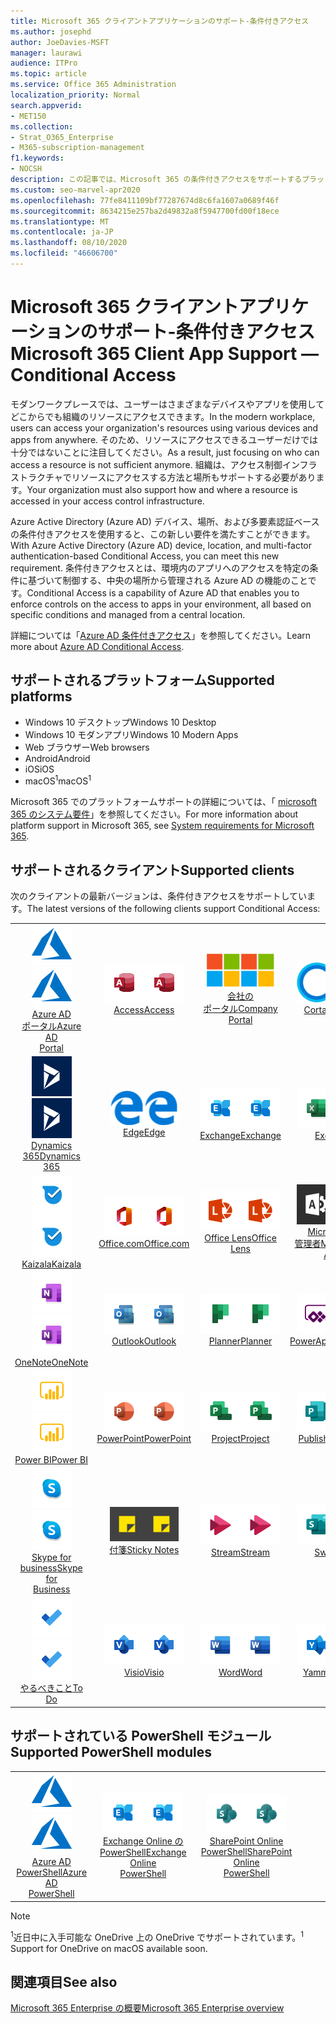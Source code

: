 ```yaml
---
title: Microsoft 365 クライアントアプリケーションのサポート-条件付きアクセス
ms.author: josephd
author: JoeDavies-MSFT
manager: laurawi
audience: ITPro
ms.topic: article
ms.service: Office 365 Administration
localization_priority: Normal
search.appverid:
- MET150
ms.collection:
- Strat_O365_Enterprise
- M365-subscription-management
f1.keywords:
- NOCSH
description: この記事では、Microsoft 365 の条件付きアクセスをサポートするプラットフォーム、クライアント、および Powershell モジュールについて説明します。
ms.custom: seo-marvel-apr2020
ms.openlocfilehash: 77fe8411109bf77287674d8c6fa1607a0689f46f
ms.sourcegitcommit: 8634215e257ba2d49832a8f5947700fd00f18ece
ms.translationtype: MT
ms.contentlocale: ja-JP
ms.lasthandoff: 08/10/2020
ms.locfileid: "46606700"
---
```

# <a name="microsoft-365-client-app-support--conditional-access"></a><span data-ttu-id="4561c-103">Microsoft 365 クライアントアプリケーションのサポート-条件付きアクセス</span><span class="sxs-lookup"><span data-stu-id="4561c-103">Microsoft 365 Client App Support — Conditional Access</span></span>

<span data-ttu-id="4561c-104">モダンワークプレースでは、ユーザーはさまざまなデバイスやアプリを使用してどこからでも組織のリソースにアクセスできます。</span><span class="sxs-lookup"><span data-stu-id="4561c-104">In the modern workplace, users can access your organization's resources using various devices and apps from anywhere.</span></span> <span data-ttu-id="4561c-105">そのため、リソースにアクセスできるユーザーだけでは十分ではないことに注目してください。</span><span class="sxs-lookup"><span data-stu-id="4561c-105">As a result, just focusing on who can access a resource is not sufficient anymore.</span></span> <span data-ttu-id="4561c-106">組織は、アクセス制御インフラストラクチャでリソースにアクセスする方法と場所もサポートする必要があります。</span><span class="sxs-lookup"><span data-stu-id="4561c-106">Your organization must also support how and where a resource is accessed in your access control infrastructure.</span></span>

<span data-ttu-id="4561c-107">Azure Active Directory (Azure AD) デバイス、場所、および多要素認証ベースの条件付きアクセスを使用すると、この新しい要件を満たすことができます。</span><span class="sxs-lookup"><span data-stu-id="4561c-107">With Azure Active Directory (Azure AD) device, location, and multi-factor authentication-based Conditional Access, you can meet this new requirement.</span></span> <span data-ttu-id="4561c-108">条件付きアクセスとは、環境内のアプリへのアクセスを特定の条件に基づいて制御する、中央の場所から管理される Azure AD の機能のことです。</span><span class="sxs-lookup"><span data-stu-id="4561c-108">Conditional Access is a capability of Azure AD that enables you to enforce controls on the access to apps in your environment, all based on specific conditions and managed from a central location.</span></span>

<span data-ttu-id="4561c-109">詳細については「[Azure AD 条件付きアクセス](https://docs.microsoft.com/azure/active-directory/conditional-access/)」を参照してください。</span><span class="sxs-lookup"><span data-stu-id="4561c-109">Learn more about [Azure AD Conditional Access](https://docs.microsoft.com/azure/active-directory/conditional-access/).</span></span>

## <a name="supported-platforms"></a><span data-ttu-id="4561c-110">サポートされるプラットフォーム</span><span class="sxs-lookup"><span data-stu-id="4561c-110">Supported platforms</span></span>

 - <span data-ttu-id="4561c-111">Windows 10 デスクトップ</span><span class="sxs-lookup"><span data-stu-id="4561c-111">Windows 10 Desktop</span></span>
 - <span data-ttu-id="4561c-112">Windows 10 モダンアプリ</span><span class="sxs-lookup"><span data-stu-id="4561c-112">Windows 10 Modern Apps</span></span>
 - <span data-ttu-id="4561c-113">Web ブラウザー</span><span class="sxs-lookup"><span data-stu-id="4561c-113">Web browsers</span></span>
 - <span data-ttu-id="4561c-114">Android</span><span class="sxs-lookup"><span data-stu-id="4561c-114">Android</span></span>
 - <span data-ttu-id="4561c-115">iOS</span><span class="sxs-lookup"><span data-stu-id="4561c-115">iOS</span></span>
 - <span data-ttu-id="4561c-116">macOS<sup>1</sup></span><span class="sxs-lookup"><span data-stu-id="4561c-116">macOS<sup>1</sup></span></span>

<span data-ttu-id="4561c-117">Microsoft 365 でのプラットフォームサポートの詳細については、「 [microsoft 365 のシステム要件](https://products.office.com/office-system-requirements)」を参照してください。</span><span class="sxs-lookup"><span data-stu-id="4561c-117">For more information about platform support in Microsoft 365, see [System requirements for Microsoft 365](https://products.office.com/office-system-requirements).</span></span>

## <a name="supported-clients"></a><span data-ttu-id="4561c-118">サポートされるクライアント</span><span class="sxs-lookup"><span data-stu-id="4561c-118">Supported clients</span></span>

<span data-ttu-id="4561c-119">次のクライアントの最新バージョンは、条件付きアクセスをサポートしています。</span><span class="sxs-lookup"><span data-stu-id="4561c-119">The latest versions of the following clients support Conditional Access:</span></span>

| | | | | | |
|:---:|:---:|:---:|:---:|:---:|:---:|
| <span data-ttu-id="4561c-120">![Azure アイコン](media/o365-azure-64x64.png)</span><span class="sxs-lookup"><span data-stu-id="4561c-120">![Azure icon](media/o365-azure-64x64.png)</span></span> <br> [<span data-ttu-id="4561c-121">Azure AD <br> ポータル</span><span class="sxs-lookup"><span data-stu-id="4561c-121">Azure AD <br> Portal </span></span>](https://azure.microsoft.com/features/azure-portal/) | <span data-ttu-id="4561c-122">![Access アイコン](media/o365-access-64x64.png)</span><span class="sxs-lookup"><span data-stu-id="4561c-122">![Access icon](media/o365-access-64x64.png)</span></span> <br> [<span data-ttu-id="4561c-123">Access</span><span class="sxs-lookup"><span data-stu-id="4561c-123">Access</span></span>](https://products.office.com/access) | <span data-ttu-id="4561c-124">![会社のポータルのアイコン](media/o365-microsoft-64x64.png)</span><span class="sxs-lookup"><span data-stu-id="4561c-124">![Company portal icon](media/o365-microsoft-64x64.png)</span></span> <br> [<span data-ttu-id="4561c-125">会社の <br> ポータル</span><span class="sxs-lookup"><span data-stu-id="4561c-125">Company <br> Portal </span></span>](https://docs.microsoft.com/intune-user-help/sign-in-to-the-company-portal)  | <span data-ttu-id="4561c-126">![Cortana アイコン](media/o365-cortana-64x64.png)</span><span class="sxs-lookup"><span data-stu-id="4561c-126">![Cortana icon](media/o365-cortana-64x64.png)</span></span> <br> [<span data-ttu-id="4561c-127">Cortana</span><span class="sxs-lookup"><span data-stu-id="4561c-127">Cortana</span></span>](https://www.microsoft.com/cortana) | <span data-ttu-id="4561c-128">![Delve アイコン](media/o365-delve-64x64.png)</span><span class="sxs-lookup"><span data-stu-id="4561c-128">![Delve icon](media/o365-delve-64x64.png)</span></span> <br> [<span data-ttu-id="4561c-129">Delve</span><span class="sxs-lookup"><span data-stu-id="4561c-129">Delve</span></span>](https://products.office.com/business/intelligent-search) 
| <span data-ttu-id="4561c-130">![Dynamics 365 アイコン](media/o365-dynamics365-64x64.png)</span><span class="sxs-lookup"><span data-stu-id="4561c-130">![Dynamics 365 icon](media/o365-dynamics365-64x64.png)</span></span> <br> [<span data-ttu-id="4561c-131">Dynamics 365</span><span class="sxs-lookup"><span data-stu-id="4561c-131">Dynamics 365</span></span>](https://dynamics.microsoft.com) | <span data-ttu-id="4561c-132">![エッジアイコン](media/o365-edge-64x64.png)</span><span class="sxs-lookup"><span data-stu-id="4561c-132">![Edge icon](media/o365-edge-64x64.png)</span></span> <br> [<span data-ttu-id="4561c-133">Edge</span><span class="sxs-lookup"><span data-stu-id="4561c-133">Edge</span></span>](https://www.microsoft.com/windows/microsoft-edge) | <span data-ttu-id="4561c-134">![Exchange アイコン](media/o365-exchange-64x64.png)</span><span class="sxs-lookup"><span data-stu-id="4561c-134">![Exchange icon](media/o365-exchange-64x64.png)</span></span> <br> [<span data-ttu-id="4561c-135">Exchange</span><span class="sxs-lookup"><span data-stu-id="4561c-135">Exchange</span></span>](https://products.office.com/exchange/exchange-online) | <span data-ttu-id="4561c-136">![Excel アイコン](media/o365-excel-64x64.png)</span><span class="sxs-lookup"><span data-stu-id="4561c-136">![Excel icon](media/o365-excel-64x64.png)</span></span> <br> [<span data-ttu-id="4561c-137">Excel</span><span class="sxs-lookup"><span data-stu-id="4561c-137">Excel</span></span>](https://products.office.com/excel) | <span data-ttu-id="4561c-138">![Forms アイコン](media/o365-forms-64x64.png)</span><span class="sxs-lookup"><span data-stu-id="4561c-138">![Forms icon](media/o365-forms-64x64.png)</span></span> <br> [<span data-ttu-id="4561c-139">Forms</span><span class="sxs-lookup"><span data-stu-id="4561c-139">Forms</span></span>](https://flow.microsoft.com/connectors/shared_microsoftforms/microsoft-forms/) 
| <span data-ttu-id="4561c-140">![Kaizala アイコン](media/o365-kaizala-64x64.png)</span><span class="sxs-lookup"><span data-stu-id="4561c-140">![Kaizala icon](media/o365-kaizala-64x64.png)</span></span> <br> [<span data-ttu-id="4561c-141">Kaizala</span><span class="sxs-lookup"><span data-stu-id="4561c-141">Kaizala</span></span>](https://products.office.com/en/business/microsoft-kaizala) | <span data-ttu-id="4561c-142">![Office.com アイコン](media/o365-office-64x64.png)</span><span class="sxs-lookup"><span data-stu-id="4561c-142">![Office.com icon](media/o365-office-64x64.png)</span></span> <br> [<span data-ttu-id="4561c-143">Office.com</span><span class="sxs-lookup"><span data-stu-id="4561c-143">Office.com</span></span>](https://www.office.com/) | <span data-ttu-id="4561c-144">![レンズアイコン](media/o365-lens-64x64.png)</span><span class="sxs-lookup"><span data-stu-id="4561c-144">![Lens icon](media/o365-lens-64x64.png)</span></span> <br> [<span data-ttu-id="4561c-145">Office Lens</span><span class="sxs-lookup"><span data-stu-id="4561c-145">Office Lens</span></span>](https://www.microsoft.com/p/office-lens/9wzdncrfj3t8?activetab=pivot%3Aoverviewtab) | <span data-ttu-id="4561c-146">![Office 365 管理者アイコン](media/o365-o365admin-64x64.png)</span><span class="sxs-lookup"><span data-stu-id="4561c-146">![Office 365 Admin icon](media/o365-o365admin-64x64.png)</span></span> <br> [<span data-ttu-id="4561c-147">Microsoft 365 <br> 管理者</span><span class="sxs-lookup"><span data-stu-id="4561c-147">Microsoft 365 <br> Admin</span></span>](https://products.office.com/business/manage-office-365-admin-app) | <span data-ttu-id="4561c-148">![OneDrive for Business アイコン](media/o365-OneDrive-64x64.png)</span><span class="sxs-lookup"><span data-stu-id="4561c-148">![OneDrive for Business icon](media/o365-OneDrive-64x64.png)</span></span> <br> [<span data-ttu-id="4561c-149">OneDrive<sup>1</sup></span><span class="sxs-lookup"><span data-stu-id="4561c-149">OneDrive<sup>1</sup></span></span>](https://products.office.com/onedrive-for-business/online-cloud-storage) 
| <span data-ttu-id="4561c-150">![OneNote アイコン](media/o365-OneNote-64x64.png)</span><span class="sxs-lookup"><span data-stu-id="4561c-150">![OneNote icon](media/o365-OneNote-64x64.png)</span></span> <br> [<span data-ttu-id="4561c-151">OneNote</span><span class="sxs-lookup"><span data-stu-id="4561c-151">OneNote</span></span>](https://products.office.com/onenote) | <span data-ttu-id="4561c-152">![Outlook アイコン](media/o365-outlook-64x64.png)</span><span class="sxs-lookup"><span data-stu-id="4561c-152">![Outlook icon](media/o365-outlook-64x64.png)</span></span> <br> [<span data-ttu-id="4561c-153">Outlook</span><span class="sxs-lookup"><span data-stu-id="4561c-153">Outlook</span></span>](https://products.office.com/outlook) | <span data-ttu-id="4561c-154">![Planner アイコン](media/o365-planner-64x64.png)</span><span class="sxs-lookup"><span data-stu-id="4561c-154">![Planner icon](media/o365-planner-64x64.png)</span></span> <br> [<span data-ttu-id="4561c-155">Planner</span><span class="sxs-lookup"><span data-stu-id="4561c-155">Planner</span></span>](https://products.office.com/business/task-management-software) | <span data-ttu-id="4561c-156">![PowerApps アイコン](media/o365-powerapps-64x64.png)</span><span class="sxs-lookup"><span data-stu-id="4561c-156">![PowerApps icon](media/o365-powerapps-64x64.png)</span></span> <br> [<span data-ttu-id="4561c-157">PowerApps</span><span class="sxs-lookup"><span data-stu-id="4561c-157">PowerApps</span></span>](https://powerapps.microsoft.com) | <span data-ttu-id="4561c-158">![電源の自動化アイコン](media/o365-flow-64x64.png)</span><span class="sxs-lookup"><span data-stu-id="4561c-158">![Power Automate icon](media/o365-flow-64x64.png)</span></span> <br> [<span data-ttu-id="4561c-159">電源の <br> 自動化</span><span class="sxs-lookup"><span data-stu-id="4561c-159">Power <br> Automate</span></span>](https://flow.microsoft.com)
| <span data-ttu-id="4561c-160">![PowerBI アイコン](media/o365-powerbi-64x64.png)</span><span class="sxs-lookup"><span data-stu-id="4561c-160">![PowerBI icon](media/o365-powerbi-64x64.png)</span></span> <br> [<span data-ttu-id="4561c-161">Power BI</span><span class="sxs-lookup"><span data-stu-id="4561c-161">Power BI</span></span>](https://powerbi.microsoft.com) | <span data-ttu-id="4561c-162">![PowerPoint アイコン](media/o365-powerpoint-64x64.png)</span><span class="sxs-lookup"><span data-stu-id="4561c-162">![PowerPoint icon](media/o365-powerpoint-64x64.png)</span></span> <br> [<span data-ttu-id="4561c-163">PowerPoint</span><span class="sxs-lookup"><span data-stu-id="4561c-163">PowerPoint</span></span>](https://products.office.com/powerpoint) | <span data-ttu-id="4561c-164">![Project アイコン](media/o365-project-64x64.png)</span><span class="sxs-lookup"><span data-stu-id="4561c-164">![Project icon](media/o365-project-64x64.png)</span></span> <br> [<span data-ttu-id="4561c-165">Project</span><span class="sxs-lookup"><span data-stu-id="4561c-165">Project</span></span>](https://products.office.com/project) | <span data-ttu-id="4561c-166">![Publisher アイコン](media/o365-publisher-64x64.png)</span><span class="sxs-lookup"><span data-stu-id="4561c-166">![Publisher icon](media/o365-publisher-64x64.png)</span></span> <br> [<span data-ttu-id="4561c-167">Publisher</span><span class="sxs-lookup"><span data-stu-id="4561c-167">Publisher</span></span>](https://products.office.com/publisher) | <span data-ttu-id="4561c-168">![SharePoint アイコン](media/o365-sharepoint-64x64.png)</span><span class="sxs-lookup"><span data-stu-id="4561c-168">![SharePoint icon](media/o365-sharepoint-64x64.png)</span></span> <br> [<span data-ttu-id="4561c-169">Sharepoint</span><span class="sxs-lookup"><span data-stu-id="4561c-169">Sharepoint</span></span>](https://products.office.com/sharepoint) 
| <span data-ttu-id="4561c-170">![Skype for Business アイコン](media/o365-skypeforbusiness-64x64.png)</span><span class="sxs-lookup"><span data-stu-id="4561c-170">![Skype for Business icon](media/o365-skypeforbusiness-64x64.png)</span></span> <br> [<span data-ttu-id="4561c-171">Skype for <br> business</span><span class="sxs-lookup"><span data-stu-id="4561c-171">Skype for <br> Business</span></span>](https://www.skype.com/business/) | <span data-ttu-id="4561c-172">![付箋アイコン](media/o365-stickynotes-64x64.png)</span><span class="sxs-lookup"><span data-stu-id="4561c-172">![Sticky Notes icon](media/o365-stickynotes-64x64.png)</span></span> <br> [<span data-ttu-id="4561c-173">付箋</span><span class="sxs-lookup"><span data-stu-id="4561c-173">Sticky Notes</span></span>](https://www.microsoft.com/p/microsoft-sticky-notes/9nblggh4qghw) | <span data-ttu-id="4561c-174">![Stream アイコン](media/o365-stream-64x64.png)</span><span class="sxs-lookup"><span data-stu-id="4561c-174">![Stream icon](media/o365-stream-64x64.png)</span></span> <br> [<span data-ttu-id="4561c-175">Stream</span><span class="sxs-lookup"><span data-stu-id="4561c-175">Stream</span></span>](https://stream.microsoft.com) | <span data-ttu-id="4561c-176">![Sway アイコン](media/o365-sway-64x64.png)</span><span class="sxs-lookup"><span data-stu-id="4561c-176">![Sway icon](media/o365-sway-64x64.png)</span></span> <br> [<span data-ttu-id="4561c-177">Sway</span><span class="sxs-lookup"><span data-stu-id="4561c-177">Sway</span></span>](https://sway.com) | <span data-ttu-id="4561c-178">![Teams アイコン](media/o365-teams-64x64.png)</span><span class="sxs-lookup"><span data-stu-id="4561c-178">![Teams icon](media/o365-teams-64x64.png)</span></span> <br> [<span data-ttu-id="4561c-179">Teams</span><span class="sxs-lookup"><span data-stu-id="4561c-179">Teams</span></span>](https://products.office.com/microsoft-teams/group-chat-software) 
| <span data-ttu-id="4561c-180">![To Do アイコン](media/o365-todo-64x64.png)</span><span class="sxs-lookup"><span data-stu-id="4561c-180">![To Do icon](media/o365-todo-64x64.png)</span></span> <br> [<span data-ttu-id="4561c-181">やるべきこと</span><span class="sxs-lookup"><span data-stu-id="4561c-181">To Do</span></span>](https://todo.microsoft.com) | <span data-ttu-id="4561c-182">![Visio アイコン](media/o365-visio-64x64.png)</span><span class="sxs-lookup"><span data-stu-id="4561c-182">![Visio icon](media/o365-visio-64x64.png)</span></span> <br> [<span data-ttu-id="4561c-183">Visio</span><span class="sxs-lookup"><span data-stu-id="4561c-183">Visio</span></span>](https://products.office.com/visio/flowchart-software) | <span data-ttu-id="4561c-184">![Word アイコン](media/o365-word-64x64.png)</span><span class="sxs-lookup"><span data-stu-id="4561c-184">![Word icon](media/o365-word-64x64.png)</span></span> <br> [<span data-ttu-id="4561c-185">Word</span><span class="sxs-lookup"><span data-stu-id="4561c-185">Word</span></span>](https://products.office.com/word) | <span data-ttu-id="4561c-186">![Yammer アイコン](media/o365-yammer-64x64.png)</span><span class="sxs-lookup"><span data-stu-id="4561c-186">![Yammer icon](media/o365-yammer-64x64.png)</span></span> <br> [<span data-ttu-id="4561c-187">Yammer</span><span class="sxs-lookup"><span data-stu-id="4561c-187">Yammer</span></span>](https://products.office.com/yammer/yammer-overview)

## <a name="supported-powershell-modules"></a><span data-ttu-id="4561c-188">サポートされている PowerShell モジュール</span><span class="sxs-lookup"><span data-stu-id="4561c-188">Supported PowerShell modules</span></span>

| | | | | | |
|:---:|:---:|:---:|:---:|:---:|:---:|
| <span data-ttu-id="4561c-189">![Azure アイコン](media/o365-azure-64x64.png)</span><span class="sxs-lookup"><span data-stu-id="4561c-189">![Azure icon](media/o365-azure-64x64.png)</span></span> <br> [<span data-ttu-id="4561c-190">Azure AD <br> PowerShell</span><span class="sxs-lookup"><span data-stu-id="4561c-190">Azure AD <br> PowerShell</span></span>](https://docs.microsoft.com/powershell/azure/active-directory/overview?view=azureadps-2.0) | <span data-ttu-id="4561c-191">![Exchange アイコン](media/o365-exchange-64x64.png)</span><span class="sxs-lookup"><span data-stu-id="4561c-191">![Exchange icon](media/o365-exchange-64x64.png)</span></span> <br> [<span data-ttu-id="4561c-192">Exchange Online の <br> PowerShell</span><span class="sxs-lookup"><span data-stu-id="4561c-192">Exchange Online <br> PowerShell</span></span>](https://docs.microsoft.com/powershell/exchange/exchange-online/exchange-online-powershell?view=exchange-ps) | <span data-ttu-id="4561c-193">![SharePoint アイコン](media/o365-sharepoint-64x64.png)</span><span class="sxs-lookup"><span data-stu-id="4561c-193">![SharePoint icon](media/o365-sharepoint-64x64.png)</span></span> <br> [<span data-ttu-id="4561c-194">SharePoint Online <br> PowerShell</span><span class="sxs-lookup"><span data-stu-id="4561c-194">SharePoint Online <br> PowerShell</span></span>](https://docs.microsoft.com/powershell/sharepoint/sharepoint-online/connect-sharepoint-online)

> [!NOTE]
> <span data-ttu-id="4561c-195"><sup>1</sup>近日中に入手可能な OneDrive 上の OneDrive でサポートされています。</span><span class="sxs-lookup"><span data-stu-id="4561c-195"><sup>1</sup> Support for OneDrive on macOS available soon.</span></span>

## <a name="see-also"></a><span data-ttu-id="4561c-196">関連項目</span><span class="sxs-lookup"><span data-stu-id="4561c-196">See also</span></span>

[<span data-ttu-id="4561c-197">Microsoft 365 Enterprise の概要</span><span class="sxs-lookup"><span data-stu-id="4561c-197">Microsoft 365 Enterprise overview</span></span>](https://docs.microsoft.com/microsoft-365/enterprise/microsoft-365-overview)
